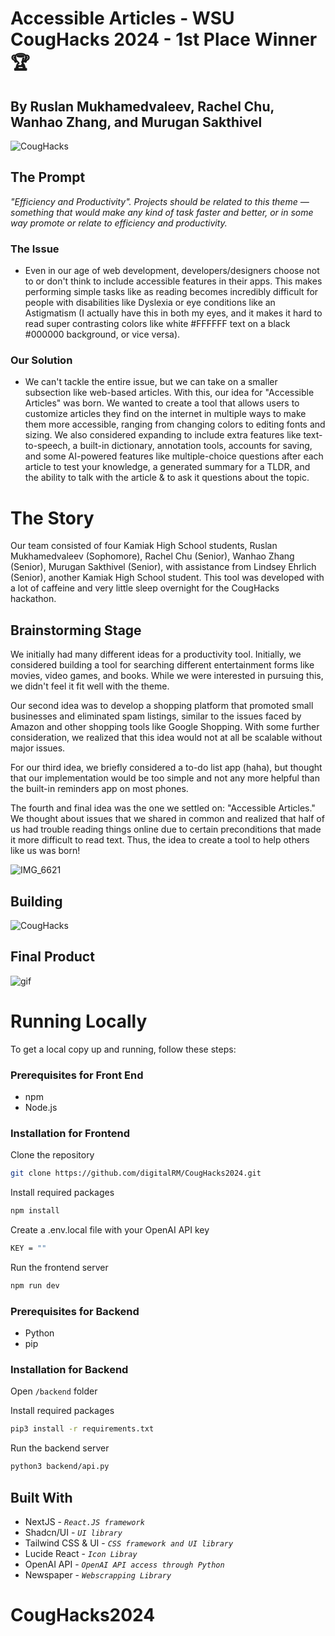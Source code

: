 # Accessible Articles - WSU CougHacks 2024 - 1st Place Winner 🏆

## By Ruslan Mukhamedvaleev, Rachel Chu, Wanhao Zhang, and Murugan Sakthivel 

![CougHacks](https://github.com/digitalRM/CougHacks2024-private/assets/70782025/6124454c-317a-466f-a35e-164b7146e6a3)

## The Prompt

*"Efficiency and Productivity". Projects should be related to this theme — something that would make any kind of task faster and better, or in some way promote or relate to efficiency and productivity.*

### The Issue
- Even in our age of web development, developers/designers choose not to or don't think to include accessible features in their apps. This makes performing simple tasks like as reading becomes incredibly difficult for people with disabilities like Dyslexia or eye conditions like an Astigmatism (I actually have this in both my eyes, and it makes it hard to read super contrasting colors like white #FFFFFF text on a black #000000 background, or vice versa).

### Our Solution
- We can't tackle the entire issue, but we can take on a smaller subsection like web-based articles. With this, our idea for "Accessible Articles" was born. We wanted to create a tool that allows users to customize articles they find on the internet in multiple ways to make them more accessible, ranging from changing colors to editing fonts and sizing. We also considered expanding to include extra features like text-to-speech, a built-in dictionary, annotation tools, accounts for saving, and some AI-powered features like multiple-choice questions after each article to test your knowledge, a generated summary for a TLDR, and the ability to talk with the article & to ask it questions about the topic. 

# The Story
Our team consisted of four Kamiak High School students, Ruslan Mukhamedvaleev (Sophomore), Rachel Chu (Senior), Wanhao Zhang (Senior), Murugan Sakthivel (Senior), with assistance from Lindsey Ehrlich (Senior), another Kamiak High School student. This tool was developed with a lot of caffeine and very little sleep overnight for the CougHacks hackathon.


## Brainstorming Stage

We initially had many different ideas for a productivity tool. Initially, we considered building a tool for searching different entertainment forms like movies, video games, and books. While we were interested in pursuing this, we didn't feel it fit well with the theme. 

Our second idea was to develop a shopping platform that promoted small businesses and eliminated spam listings, similar to the issues faced by Amazon and other shopping tools like Google Shopping. With some further consideration, we realized that this idea would not at all be scalable without major issues. 

For our third idea, we briefly considered a to-do list app (haha), but thought that our implementation would be too simple and not any more helpful than the built-in reminders app on most phones.

The fourth and final idea was the one we settled on: "Accessible Articles." We thought about issues that we shared in common and realized that half of us had trouble reading things online due to certain preconditions that made it more difficult to read text. Thus, the idea to create a tool to help others like us was born!


![IMG_6621](https://github.com/digitalRM/CougHacks2024-private/assets/70782025/c54ac80c-e7af-4904-96b9-000ab4757169)


## Building 

![CougHacks](https://github.com/digitalRM/CougHacks2024-private/assets/70782025/01a8ac79-57e0-44ff-9be6-0d01a55de935)

## Final Product

![gif](https://github.com/digitalRM/CougHacks2024/assets/70782025/189093b6-85ba-4930-afb3-a3a3ed381035)

# Running Locally
To get a local copy up and running, follow these steps:

### Prerequisites for Front End

- npm
- Node.js

### Installation for Frontend

Clone the repository

```bash
git clone https://github.com/digitalRM/CougHacks2024.git
```

Install required packages

```bash
npm install
```

Create a .env.local file with your OpenAI API key

```bash
KEY = ""
```

Run the frontend server

```bash
npm run dev
```

### Prerequisites for Backend

- Python
- pip

### Installation for Backend

Open `/backend` folder

Install required packages

```bash
pip3 install -r requirements.txt
```

Run the backend server

```bash
python3 backend/api.py 
```


## Built With

- NextJS - *` React.JS framework `*
- Shadcn/UI - *` UI library `*
- Tailwind CSS & UI - *` CSS framework and UI library `*
- Lucide React - *` Icon Libray `*
- OpenAI API - *` OpenAI API access through Python `*
- Newspaper - *` Webscrapping Library `*









# CougHacks2024

